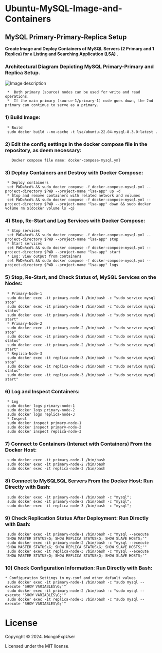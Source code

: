 
# Ubuntu-MySQL-Image-and-Containers
## MySQL Primary-Primary-Replica Setup

<strong> Create Image and Deploy Containers of MySQL Servers (2 Primary and 1 Replica) for a Listing and Searching Application (LSA) .</strong>
<br>

### Architectural Diagram Depicting MySQL Primary-Primary and Replica Setup.
![Image description](https://github.com/MongoExpUser/Ubuntu-MySQL-Image-and-Containers/blob/main/mysql-arch.png)

     *  Both primary (source) nodes can be used for write and read operations.                                      
     *  If the main primary (source-1/primary-1) node goes down, the 2nd primary can continue to serve as a primary.                     

### 1) Build Image:                                                                                             
     * Build
     sudo docker build --no-cache -t lsa/ubuntu-22.04-mysql-8.3.0:latest .

### 2) Edit the config settings in the docker compose file in the repository, as deem necessary:    
       Docker compose file name: docker-compose-mysql.yml

### 3) Deploy Containers and Destroy with Docker Compose:                                                                                             
     * Deploy containers 
     set PWD=%cd% && sudo docker compose -f docker-compose-mysql.yml --project-directory $PWD --project-name "lsa-app" up -d
     * Stop and remove containers with related network and volumes
     set PWD=%cd% && sudo docker compose -f docker-compose-mysql.yml --project-directory $PWD --project-name "lsa-app" down && sudo docker volume rm $(docker volume ls -q)

### 4) Stop, Re-Start and Log Services with Docker Compose: 
     * Stop services
     set PWD=%cd% && sudo docker compose -f docker-compose-mysql.yml --project-directory $PWD --project-name "lsa-app" stop
     * Start services
     set PWD=%cd% && sudo docker compose -f docker-compose-mysql.yml --project-directory $PWD --project-name "lsa-app" start
     * Log: view output from containers
     set PWD=%cd% && sudo docker compose -f docker-compose-mysql.yml --project-directory $PWD --project-name "lsa-app" logs 

### 5) Stop, Re-Start, and Check Status of, MySQL Services on the Nodes: 
     * Primary-Node-1 
     sudo docker exec -it primary-node-1 /bin/bash -c "sudo service mysql stop"
     sudo docker exec -it primary-node-1 /bin/bash -c "sudo service mysql status"
     sudo docker exec -it primary-node-1 /bin/bash -c "sudo service mysql start"
     * Primary-Node-2 
     sudo docker exec -it primary-node-2 /bin/bash -c "sudo service mysql stop"
     sudo docker exec -it primary-node-2 /bin/bash -c "sudo service mysql status"
     sudo docker exec -it primary-node-2 /bin/bash -c "sudo service mysql start"
     * Replica-Node-3 
     sudo docker exec -it replica-node-3 /bin/bash -c "sudo service mysql stop"
     sudo docker exec -it replica-node-3 /bin/bash -c "sudo service mysql status"
     sudo docker exec -it replica-node-3 /bin/bash -c "sudo service mysql start"

### 6) Log and Inspect Containers:
     * Log
     sudo docker logs primary-node-1
     sudo docker logs primary-node-2
     sudo docker logs replica-node-3
     * Inspect
     sudo docker inspect primary-node-1
     sudo docker inspect primary-node-2
     sudo docker inspect replica-node-3

### 7) Connect to Containers (Interact with Containers) From the Docker Host:                                                                                        
     sudo docker exec -it primary-node-1 /bin/bash
     sudo docker exec -it primary-node-2 /bin/bash
     sudo docker exec -it replica-node-3 /bin/bash
     
### 8) Connect to MySQLSQL Servers From the Docker Host: Run Directly with Bash:                                                                                          
     sudo docker exec -it primary-node-1 /bin/bash -c "mysql";
     sudo docker exec -it primary-node-2 /bin/bash -c "mysql";
     sudo docker exec -it replica-node-3 /bin/bash -c "mysql";

### 9) Check Replication Status After Deployment: Run Directly with Bash: 
     sudo docker exec -it primary-node-1 /bin/bash -c "mysql --execute 'SHOW MASTER STATUS\G; SHOW REPLICA STATUS\G; SHOW SLAVE HOSTS;'"
     sudo docker exec -it primary-node-2 /bin/bash -c "mysql --execute 'SHOW MASTER STATUS\G; SHOW REPLICA STATUS\G; SHOW SLAVE HOSTS;'"
     sudo docker exec -it replica-node-3 /bin/bash -c "mysql --execute 'SHOW MASTER STATUS\G; SHOW REPLICA STATUS\G; SHOW SLAVE HOSTS;'"

### 10) Check Configuration Information: Run Directly with Bash:                                                                                                                    
    * Configuration Settings in my.conf and other default values
     sudo docker exec -it primary-node-1 /bin/bash -c "sudo mysql --execute 'SHOW VARIABLES\G;'"
     sudo docker exec -it primary-node-2 /bin/bash -c "sudo mysql --execute 'SHOW VARIABLES\G;'"
     sudo docker exec -it replica-node-3 /bin/bash -c "sudo mysql --execute 'SHOW VARIABLES\G;'"


# License

Copyright © 2024. MongoExpUser

Licensed under the MIT license.
